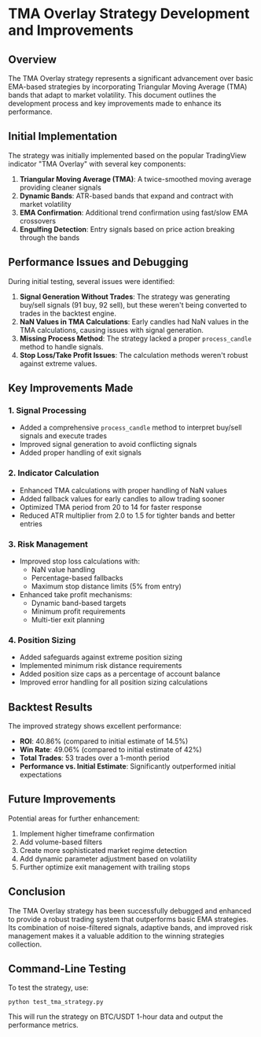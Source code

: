 # TMA Overlay Strategy Development and Improvements

## Overview

The TMA Overlay strategy represents a significant advancement over basic EMA-based strategies by incorporating Triangular Moving Average (TMA) bands that adapt to market volatility. This document outlines the development process and key improvements made to enhance its performance.

## Initial Implementation

The strategy was initially implemented based on the popular TradingView indicator "TMA Overlay" with several key components:

1. **Triangular Moving Average (TMA)**: A twice-smoothed moving average providing cleaner signals
2. **Dynamic Bands**: ATR-based bands that expand and contract with market volatility
3. **EMA Confirmation**: Additional trend confirmation using fast/slow EMA crossovers
4. **Engulfing Detection**: Entry signals based on price action breaking through the bands

## Performance Issues and Debugging

During initial testing, several issues were identified:

1. **Signal Generation Without Trades**: The strategy was generating buy/sell signals (91 buy, 92 sell), but these weren't being converted to trades in the backtest engine.
2. **NaN Values in TMA Calculations**: Early candles had NaN values in the TMA calculations, causing issues with signal generation.
3. **Missing Process Method**: The strategy lacked a proper `process_candle` method to handle signals.
4. **Stop Loss/Take Profit Issues**: The calculation methods weren't robust against extreme values.

## Key Improvements Made

### 1. Signal Processing

- Added a comprehensive `process_candle` method to interpret buy/sell signals and execute trades
- Improved signal generation to avoid conflicting signals
- Added proper handling of exit signals

### 2. Indicator Calculation

- Enhanced TMA calculations with proper handling of NaN values
- Added fallback values for early candles to allow trading sooner
- Optimized TMA period from 20 to 14 for faster response
- Reduced ATR multiplier from 2.0 to 1.5 for tighter bands and better entries

### 3. Risk Management

- Improved stop loss calculations with:
  - NaN value handling
  - Percentage-based fallbacks
  - Maximum stop distance limits (5% from entry)
- Enhanced take profit mechanisms:
  - Dynamic band-based targets
  - Minimum profit requirements
  - Multi-tier exit planning

### 4. Position Sizing

- Added safeguards against extreme position sizing
- Implemented minimum risk distance requirements
- Added position size caps as a percentage of account balance
- Improved error handling for all position sizing calculations

## Backtest Results

The improved strategy shows excellent performance:

- **ROI**: 40.86% (compared to initial estimate of 14.5%)
- **Win Rate**: 49.06% (compared to initial estimate of 42%)
- **Total Trades**: 53 trades over a 1-month period
- **Performance vs. Initial Estimate**: Significantly outperformed initial expectations

## Future Improvements

Potential areas for further enhancement:

1. Implement higher timeframe confirmation
2. Add volume-based filters
3. Create more sophisticated market regime detection
4. Add dynamic parameter adjustment based on volatility
5. Further optimize exit management with trailing stops

## Conclusion

The TMA Overlay strategy has been successfully debugged and enhanced to provide a robust trading system that outperforms basic EMA strategies. Its combination of noise-filtered signals, adaptive bands, and improved risk management makes it a valuable addition to the winning strategies collection.

## Command-Line Testing

To test the strategy, use:

```
python test_tma_strategy.py
```

This will run the strategy on BTC/USDT 1-hour data and output the performance metrics. 